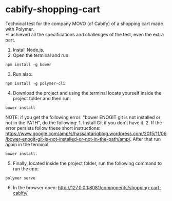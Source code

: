 # cabify-shopping-cart
Technical test for the company MOVO (of Cabify) of a shopping cart made with Polymer.
<br>
*I achieved all the specifications and challenges of the test, even the extra part.

1. Install Node.js.
2. Open the terminal and run: 
```
npm install -g bower
```
3. Run also: 
```
npm install -g polymer-cli
```
4. Download the project and using the terminal locate yourself inside the project folder and then run: 
```
bower install
```
NOTE: if you get the following error: "bower ENOGIT git is not installed or not in the PATH", do the following:
	1. Install Git if you don't have it.
	2. If the error persists follow these short instructions: https://www.google.com/amp/s/hassantariqblog.wordpress.com/2015/11/06/bower-enogit-git-is-not-installed-or-not-in-the-path/amp/. After that run again in the terminal: 
  ```
  bower install.
  ```
5. Finally, located inside the project folder, run the following command to run the app: 
```
polymer serve
```
6. In the browser open: http://127.0.0.1:8081/components/shopping-cart-cabify/
